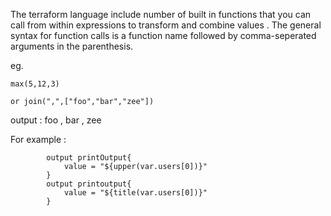 
The terraform language include number of built in functions that you can call from within expressions to transform and combine values . The general syntax for function calls is a function name followed by comma-seperated arguments in the parenthesis. 

eg. 

	max(5,12,3)

	or join(",",["foo","bar","zee"])

output : foo , bar , zee



For example : 


			output printOutput{
				value = "${upper(var.users[0])}"
			}
			output printoutput{
				value = "${title(var.users[0])}"
			}



